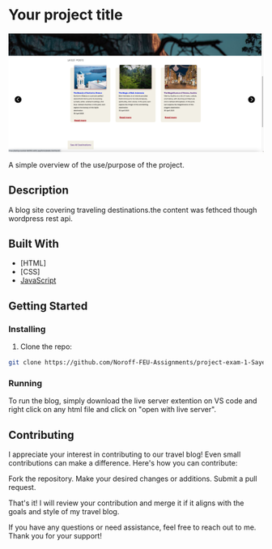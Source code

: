 # Your project title

![image](./Materials/project-exam-1.png)

A simple overview of the use/purpose of the project.

## Description

A blog site covering traveling destinations.the content was fethced though wordpress rest api.

## Built With

- [HTML]
- [CSS]
- [JavaScript](https://www.javascript.com/)

## Getting Started

### Installing

1. Clone the repo:

```bash
git clone https://github.com/Noroff-FEU-Assignments/project-exam-1-Sayed-Nabil-Habib
```

### Running

To run the blog, simply download the live server extention on VS code and right click on any html file and click on "open with live server".

## Contributing

I appreciate your interest in contributing to our travel blog! Even small contributions can make a difference. Here's how you can contribute:

Fork the repository.
Make your desired changes or additions.
Submit a pull request.

That's it! I will review your contribution and merge it if it aligns with the goals and style of my travel blog.

If you have any questions or need assistance, feel free to reach out to me. Thank you for your support!
